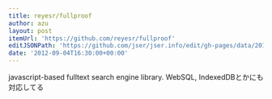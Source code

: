 ```yaml
---
title: reyesr/fullproof
author: azu
layout: post
itemUrl: 'https://github.com/reyesr/fullproof'
editJSONPath: 'https://github.com/jser/jser.info/edit/gh-pages/data/2012/09/index.json'
date: '2012-09-04T16:30:00+00:00'
---
```

javascript-based fulltext search engine library.
WebSQL, IndexedDBとかにも対応してる
